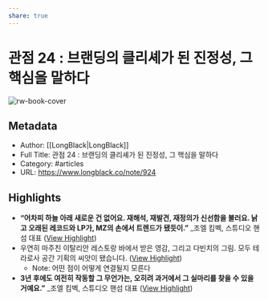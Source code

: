 ```yaml
---
share: true
---
```


# 관점 24 : 브랜딩의 클리셰가 된 진정성, 그 핵심을 말하다

![rw-book-cover](https://readwise-assets.s3.amazonaws.com/media/uploaded_book_covers/profile_605690/170254319405aeb80bcedf9258ae05d6f835a07e1c.png)

## Metadata
- Author: [[LongBlack|LongBlack]]
- Full Title: 관점 24 : 브랜딩의 클리셰가 된 진정성, 그 핵심을 말하다
- Category: #articles
- URL: https://www.longblack.co/note/924

## Highlights
- **“어차피 하늘 아래 새로운 건 없어요. 재해석, 재발견, 재정의가 신선함을 불러요. 낡고 오래된 레코드와 LP가, MZ의 손에서 트렌드가 됐듯이.”** 
  _조엘 킴벡, 스튜디오 핸섬 대표 ([View Highlight](https://read.readwise.io/read/01hjjqaf5f7t53z1xxsven9cjp))
- 우연히 마주친 이탈리안 레스토랑 바에서 받은 영감, 그리고 다빈치의 그림. 모두 테라로사 공간 기획의 씨앗이 됐습니다. ([View Highlight](https://read.readwise.io/read/01hjmkd73b5pn4a9cbdmbr2a9t))
    - Note: 어떤 점이 어떻게 연결될지 모른다
- **3년 후에도 여전히 작동할 그 무언가는, 오히려 과거에서 그 실마리를 찾을 수 있을 거예요.”** 
  _조엘 킴벡, 스튜디오 핸섬 대표 ([View Highlight](https://read.readwise.io/read/01hjmkezymcvdc0cw72aa8pqe6))
